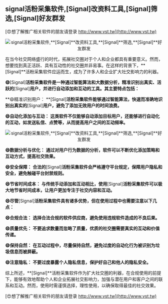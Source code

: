 ## **signal活粉采集软件,**[Signal]**改资料工具,**[Signal]**筛选,**[Signal]**好友群发**

[😍想了解推广相关软件的朋友请登录 http://www.vst.tw](http://www.vst.tw)

 <center><img src="https://vst.tw/MP4/tuiguang/png/4.png" alt="signal活粉采集软件,**[Signal]**改资料工具,**[Signal]**筛选,**[Signal]**好友群发"></center>

在当今社交网络盛行的时代，拓展社交圈对于个人和企业都具有重要意义。然而，想要找到真正活跃、具有互动性的社交圈并非易事。在这样的背景下，**[Signal]**活粉采集软件应运而生，成为了许多人和企业扩大社交影响力的利器。

**😄**[Signal]**活粉采集软件是一种通过智能算法和大数据分析，精准识别出真实、活跃的**[Signal]**用户，并进行自动添加和互动的工具。其主要特点包括：**

**😄精准识别用户： **[Signal]**活粉采集软件能够通过智能算法，快速而准确地识别出真实的**[Signal]**用户，避免了添加无效用户的时间浪费。**

**😄自动化添加与互动： 这类软件不仅能够自动添加目标用户，还能够进行自动化的互动，如发送私信、点赞等，从而提高用户之间的互动频率。**

 <center><img src="https://vst.tw/MP4/tuiguang/png/3.png" alt="signal活粉采集软件,**[Signal]**改资料工具,**[Signal]**筛选,**[Signal]**好友群发"></center>

**😄数据分析与优化： 通过对用户行为数据的分析，软件可以不断优化添加策略和互动方式，提高社交效果。**

**😄安全保障： 合法的**[Signal]**活粉采集软件会严格遵守平台规定，保障用户隐私和安全，避免触碰平台封禁规则。**

**😄节省时间成本： 与传统手动添加和互动相比，使用**[Signal]**活粉采集软件可以极大地节省时间成本，让用户更加专注于社交内容和互动。**

**😄尽管**[Signal]**活粉采集软件具有诸多优势，但在使用过程中也需要注意以下几点：**

**😄合规合法： 选择合法合规的软件供应商，避免使用违规软件造成的不良后果。**

**😄质量优先： 不要追求数量而忽略了质量，优质的社交圈需要真实的互动和价值传递。**

**😄保持自然： 在互动过程中，尽量保持自然，避免过度的自动化行为被识别为垃圾信息而被屏蔽。**

**😄注意隐私： 不要过度暴露个人隐私信息，保护好自己和他人的隐私安全。**

综上所述，**[Signal]**活粉采集软件作为扩大社交圈的利器，在合规使用的前提下，能够有效地帮助个人和企业拓展社交影响力，加强与潜在用户和客户之间的联系和互动。然而，使用时需谨慎选择，理性使用，以确保取得最佳的社交效果。

[😍想了解推广相关软件的朋友请登录 http://www.vst.tw](http://www.vst.tw)



